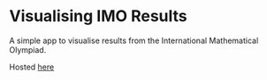 # Visualising IMO Results

A simple app to visualise results from the International Mathematical Olympiad.

Hosted [here](http://olivernash.org/2017/08/05/visualising-imo-results/index.html)
